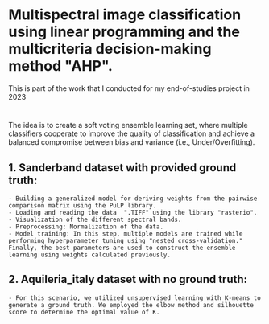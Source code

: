 # Multispectral image classification using linear programming and the multicriteria decision-making method "AHP".

This is part of the work that I conducted for my end-of-studies project in 2023
#
The idea is to create a soft voting ensemble learning set, where multiple classifiers cooperate to improve the quality of classification and achieve a balanced compromise between bias and variance (i.e., Under/Overfitting).

## 1. Sanderband dataset with provided ground truth:
    - Building a generalized model for deriving weights from the pairwise comparison matrix using the PuLP library.
    - Loading and reading the data  ".TIFF" using the library "rasterio".
    - Visualization of the different spectral bands. 
    - Preprocessing: Normalization of the data.
    - Model training: In this step, multiple models are trained while performing hyperparameter tuning using "nested cross-validation." Finally, the best parameters are used to construct the ensemble learning using weights calculated previously.

## 2. Aquileria_italy dataset with no ground truth:
    - For this scenario, we utilized unsupervised learning with K-means to generate a ground truth. We employed the elbow method and silhouette score to determine the optimal value of K.